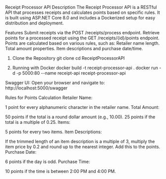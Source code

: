 Receipt Processor API
Description
The Receipt Processor API is a RESTful API that processes receipts and calculates points based on specific rules. It is built using ASP.NET Core 8.0 and includes a Dockerized setup for easy distribution and deployment.

Features
Submit receipts via the POST /receipts/process endpoint.
Retrieve points for a processed receipt using the GET /receipts/{id}/points endpoint.
Points are calculated based on various rules, such as:
Retailer name length.
Total amount properties.
Item descriptions and purchase date/time.

1. Clone the Repository
git clone <repository-url>
cd ReceiptProcessorAPI

2. Running with Docker
docker build -t receipt-processor-api .
docker run -d -p 5000:80 --name receipt-api receipt-processor-api

Swagger UI:
Open your browser and navigate to:
http://localhost:5000/swagger

Rules for Points Calculation
Retailer Name:

1 point for every alphanumeric character in the retailer name.
Total Amount:

50 points if the total is a round dollar amount (e.g., 10.00).
25 points if the total is a multiple of 0.25.
Items:

5 points for every two items.
Item Descriptions:

If the trimmed length of an item description is a multiple of 3, multiply the item price by 0.2 and round up to the nearest integer. Add this to the points.
Purchase Date:

6 points if the day is odd.
Purchase Time:

10 points if the time is between 2:00 PM and 4:00 PM.
